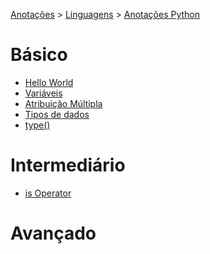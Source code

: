 <link rel="stylesheet" type="text/css" href="../../CSS/dark-theme.css">

[Anotações](../../) > [Linguagens](../Index.md) > [Anotações Python](./Python.md)

# Básico
- [Hello World](./HelloWord.md)
- [Variáveis](./Variaveis.md)
- [Atribuição Múltipla](./AtribuicaoMultipla.md)
- [Tipos de dados](./TiposDeDados.md)
- [type()](./Type.md)

# Intermediário
- [is Operator](./isOperator.md)
    
# Avançado